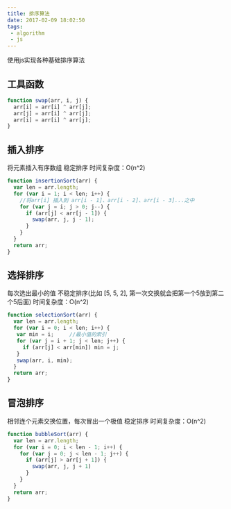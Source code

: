 ```yaml
---
title: 排序算法
date: 2017-02-09 18:02:50
tags:
 - algorithm
 - js
---
```


使用js实现各种基础排序算法

<!-- more -->

## 工具函数
``` js
function swap(arr, i, j) {
  arr[i] = arr[i] ^ arr[j];
  arr[j] = arr[i] ^ arr[j];
  arr[i] = arr[i] ^ arr[j];
}
```

## 插入排序
将元素插入有序数组
稳定排序
时间复杂度：O(n^2)

``` js
function insertionSort(arr) {
  var len = arr.length;
  for (var i = 1; i < len; i++) {
    //将arr[i] 插入到 arr[i - 1]、arr[i - 2]、arr[i - 3]...之中
    for (var j = i; j > 0; j--) {  
      if (arr[j] < arr[j - 1]) {
        swap(arr, j, j - 1);
      }
    }
  }
  return arr;
}
```

## 选择排序
每次选出最小的值
不稳定排序(比如 [5, 5, 2], 第一次交换就会把第一个5放到第二个5后面)
时间复杂度：O(n^2)
``` js
function selectionSort(arr) {
  var len = arr.length;
  for (var i = 0; i < len; i++) {
   var min = i;     //最小值的索引
   for (var j = i + 1; j < len; j++) {
     if (arr[j] < arr[min]) min = j;
   }
   swap(arr, i, min);
  }
  return arr;
}
```

## 冒泡排序
相邻连个元素交换位置，每次冒出一个极值
稳定排序
时间复杂度：O(n^2)
``` js
function bubbleSort(arr) {
  var len = arr.length;
  for (var i = 0; i < len - 1; i++) {
    for (var j = 0; j < len - 1; j++) {
      if (arr[j] > arr[j + 1]) {
        swap(arr, j, j + 1)
      }
    }
  }
  return arr;
}
```
